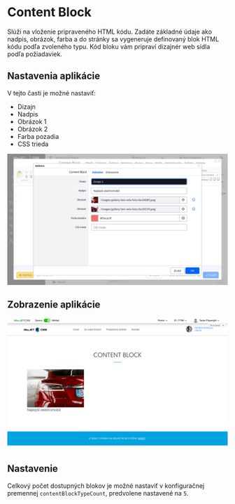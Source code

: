 # Content Block

Slúži na vloženie pripraveného HTML kódu. Zadáte základné údaje ako nadpis, obrázok, farba a do stránky sa vygeneruje definovaný blok HTML kódu podľa zvoleného typu. Kód bloku vám pripraví dizajnér web sídla podľa požiadaviek.

## Nastavenia aplikácie

V tejto časti je možné nastaviť:
- Dizajn
- Nadpis
- Obrázok 1
- Obrázok 2
- Farba pozadia
- CSS trieda

![](editor.png)

## Zobrazenie aplikácie

![](content-block.png)

## Nastavenie

Celkový počet dostupných blokov je možné nastaviť v konfiguračnej premennej `contentBlockTypeCount`, predvolene nastavené na `5`.
